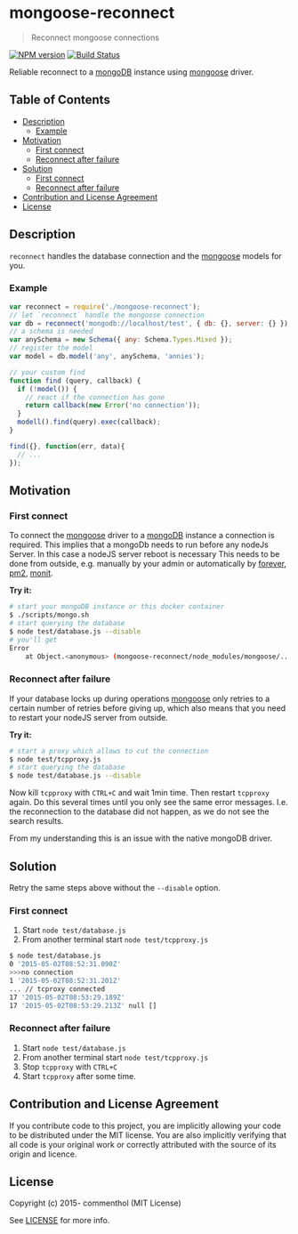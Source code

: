 # mongoose-reconnect

> Reconnect mongoose connections

[![NPM version](https://badge.fury.io/js/mongoose-reconnect.svg)](https://www.npmjs.com/package/mongoose-reconnect/)
[![Build Status](https://secure.travis-ci.org/commenthol/mongoose-reconnect.svg?branch=master)](https://travis-ci.org/commenthol/mongoose-reconnect)

Reliable reconnect to a [mongoDB][] instance using [mongoose][] driver.

## Table of Contents

<!-- !toc (minlevel=2 omit="Table of Contents") -->

* [Description](#description)
  * [Example](#example)
* [Motivation](#motivation)
  * [First connect](#first-connect)
  * [Reconnect after failure](#reconnect-after-failure)
* [Solution](#solution)
  * [First connect](#first-connect)
  * [Reconnect after failure](#reconnect-after-failure)
* [Contribution and License Agreement](#contribution-and-license-agreement)
* [License](#license)

<!-- toc! -->

## Description

`reconnect` handles the database connection and the [mongoose][] models for you.

### Example

```js
var reconnect = require('./mongoose-reconnect');
// let `reconnect` handle the mongoose connection
var db = reconnect('mongodb://localhost/test', { db: {}, server: {} });
// a schema is needed
var anySchema = new Schema({ any: Schema.Types.Mixed });
// register the model
var model = db.model('any', anySchema, 'annies');

// your custom find
function find (query, callback) {
  if (!model()) {
    // react if the connection has gone
    return callback(new Error('no connection'));
  }
  modell().find(query).exec(callback);
}

find({}, function(err, data){
  // ...
});
```

## Motivation

### First connect

To connect the [mongoose][] driver to a [mongoDB][] instance a
connection is required. This implies that a mongoDb needs to run before
any nodeJs Server. In this case a nodeJS server reboot is necessary
This needs to be done from outside, e.g. manually by your admin or
automatically by [forever][], [pm2][], [monit][].

__Try it:__

```bash
# start your mongoDB instance or this docker container
$ ./scripts/mongo.sh
# start querying the database
$ node test/database.js --disable
# you'll get
Error
    at Object.<anonymous> (mongoose-reconnect/node_modules/mongoose/...
```

### Reconnect after failure

If your database locks up during operations [mongoose][] only retries
to a certain number of retries before giving up, which also means that
you need to restart your nodeJS server from outside.

__Try it:__

```bash
# start a proxy which allows to cut the connection
$ node test/tcpproxy.js
# start querying the database
$ node test/database.js --disable
```

Now kill `tcpproxy` with `CTRL+C` and wait 1min time. Then restart
`tcpproxy` again. Do this several times until you only see the same
error messages. I.e. the reconnection to the database did not happen,
as we do not see the search results.

From my understanding this is an issue with the native mongoDB driver.

## Solution

Retry the same steps above without the `--disable` option.

### First connect

1. Start `node test/database.js`
2. From another terminal start `node test/tcpproxy.js`

```bash
$ node test/database.js
0 '2015-05-02T08:52:31.090Z'
>>>no connection
1 '2015-05-02T08:52:31.201Z'
... // tcproxy connected
17 '2015-05-02T08:53:29.189Z'
17 '2015-05-02T08:53:29.213Z' null []
```

### Reconnect after failure

1. Start `node test/database.js`
2. From another terminal start `node test/tcpproxy.js`
3. Stop `tcpproxy` with `CTRL+C`
4. Start `tcpproxy` after some time.

## Contribution and License Agreement

If you contribute code to this project, you are implicitly allowing your
code to be distributed under the MIT license. You are also implicitly
verifying that all code is your original work or correctly attributed
with the source of its origin and licence.

## License

Copyright (c) 2015- commenthol (MIT License)

See [LICENSE][] for more info.

[LICENSE]: ./LICENSE

[mongoose]: http://mongoosejs.com
[monit]: http://mmonit.com
[pm2]: http://pm2.keymetrics.io/
[forever]: https://github.com/foreverjs/forever
[mongoDB]: https://www.mongodb.org

